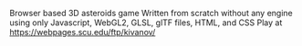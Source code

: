 Browser based 3D asteroids game
Written from scratch without any engine using only Javascript, WebGL2, GLSL, glTF files, HTML, and CSS
Play at https://webpages.scu.edu/ftp/kivanov/
